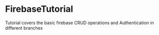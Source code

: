 # FirebaseTutorial
Tutorial covers the basic firebase CRUD operations and Authentication in different branches
